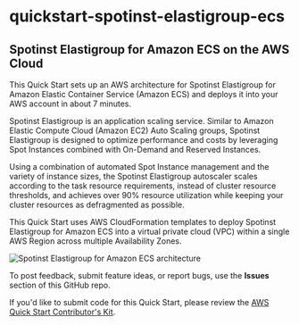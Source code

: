 # quickstart-spotinst-elastigroup-ecs
## Spotinst Elastigroup for Amazon ECS on the AWS Cloud

This Quick Start sets up an AWS architecture for Spotinst Elastigroup for Amazon Elastic Container Service (Amazon ECS) and deploys it into your AWS account in about 7 minutes.

Spotinst Elastigroup is an application scaling service. Similar to Amazon Elastic Compute Cloud (Amazon EC2) Auto Scaling groups, Spotinst Elastigroup is designed to optimize performance and costs by leveraging Spot Instances combined with On-Demand and Reserved Instances.

Using a combination of automated Spot Instance management and the variety of instance sizes, the Spotinst Elastigroup autoscaler scales according to the task resource requirements, instead of cluster resource thresholds, and achieves over 90% resource utilization while keeping your cluster resources as defragmented as possible.

This Quick Start uses AWS CloudFormation templates to deploy Spotinst Elastigroup for Amazon ECS into a virtual private cloud (VPC) within a single AWS Region across multiple Availability Zones.

![Spotinst Elastigroup for Amazon ECS architecture](https://d0.awsstatic.com/partner-network/QuickStart/datasheets/spotinst-elastigroup-for-amazon-ecs-architecture-diagram.png)

To post feedback, submit feature ideas, or report bugs, use the **Issues** section of this GitHub repo.

If you'd like to submit code for this Quick Start, please review the [AWS Quick Start Contributor's Kit](https://aws-quickstart.github.io/).
